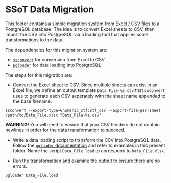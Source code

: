SSoT Data Migration
===================

This folder contains a simple migration system from Excel / CSV files to a PostgreSQL database. The idea is to convert Excel sheets to CSV, then import the CSV into PostgreSQL via a loading tool that applies some transformations to the data.

The dependencies for this migration system are:

- [`ssconvert`](https://help.gnome.org/users/gnumeric/stable/gnumeric.html#sect-files-ssconvert) for conversion from Excel to CSV
- [`pgloader`](https://pgloader.io/) for data loading into PostgreSQL

The steps for this migration are:

- Convert the Excel sheet to CSV. Since multiple sheets can exist in an Excel file, we define an output template `Data_File-%s.csv` that `ssconvert` uses to generate each CSV seperately with the sheet name appended to the base filename.
```
ssconvert --export-type=Gnumeric_stf:stf_csv --export-file-per-sheet /path/to/Data_File.xlsx "Data_File-%s.csv"
```
**WARNING!** You will need to ensure that your CSV headers do not contain newlines in order for the data transformation to succeed.

- Write a data loading script to transform the CSV into PostgreSQL data. Follow the [`pgloader` documentation](https://pgloader.readthedocs.io/en/latest/tutorial/tutorial.html#loading-csv-data-with-pgloader) and refer to examples in this present folder. Name the script `Data_File.load` to correspond to `Data_File.xlsx`.

- Run the transformation and examine the output to ensure there are no errors.
```
pgloader Data_File.load
```
